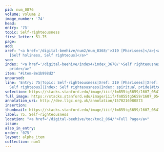 ```yaml
---
pid: num_0076
volume: Volume 2
image_number: '74'
head:
entry: '75'
topic: Self-righteousness
first_letter: 51-75
page:
add:
xref: "<a href='/digital-beehive/num2/num_0368/'>319 [Pharisees]</a>|<a href='/digital-beehive/num2/num_0340/'>300
  [Self holiness, Self righteous]</a>"
see:
index: "<a href='/digital-beehive/index4/index_3670/'>Self righteousness</a>|<a href='/digital-beehive/index4/index_3817/'>spiritual
  pride</a>"
item: "#item-8e1b998d2"
unparsed:
line: 'Entry: 75|Topic: Self-righteousness|Xref: 319 [Pharisees]|Xref: 300 [Self holiness,
  Self righteous]|Index: Self righteousness|Index: spiritual pride|#item-8e1b998d2'
selection: https://stacks.stanford.edu/image/iiif/fm855tg5659/1607_0541/704,2062,3082,632/full/0/default.jpg
full_image: https://stacks.stanford.edu/image/iiif/fm855tg5659/1607_0541/full/full/0/default.jpg
annotation_uri: http://dev.llgc.org.uk/annotation/1570216980873
insertion:
thumbnail: https://stacks.stanford.edu/image/iiif/fm855tg5659/1607_0541/704,2062,600,180/250,/0/default.jpg
label: 75. Self-righteousness
location: "<a href='/digital-beehive/toc/toc2_064/'>Full Page</a>"
issue:
also_in_entry:
order: '075'
layout: alpha_item
collection: num1
---
```

